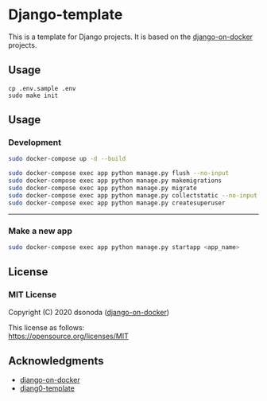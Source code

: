 # Django-template

This is a template for Django projects. It is based on the [django-on-docker](https://github.com/dsonoda/django-on-docker) projects.

## Usage
```
cp .env.sample .env
sudo make init
```


## Usage
### Development
```bash
sudo docker-compose up -d --build
```
```bash
sudo docker-compose exec app python manage.py flush --no-input
sudo docker-compose exec app python manage.py makemigrations
sudo docker-compose exec app python manage.py migrate
sudo docker-compose exec app python manage.py collectstatic --no-input --clear
sudo docker-compose exec app python manage.py createsuperuser
```
----
### Make a new app
```bash
sudo docker-compose exec app python manage.py startapp <app_name>
```

## License
### MIT License
Copyright (C) 2020 dsonoda ([django-on-docker](https://github.com/dsonoda/django-on-docker))  

This license as follows:  
https://opensource.org/licenses/MIT

## Acknowledgments
- [django-on-docker](https://github.com/dsonoda/django-on-docker)
- [djang0-template](https://github.com/r74tech/django-template)

